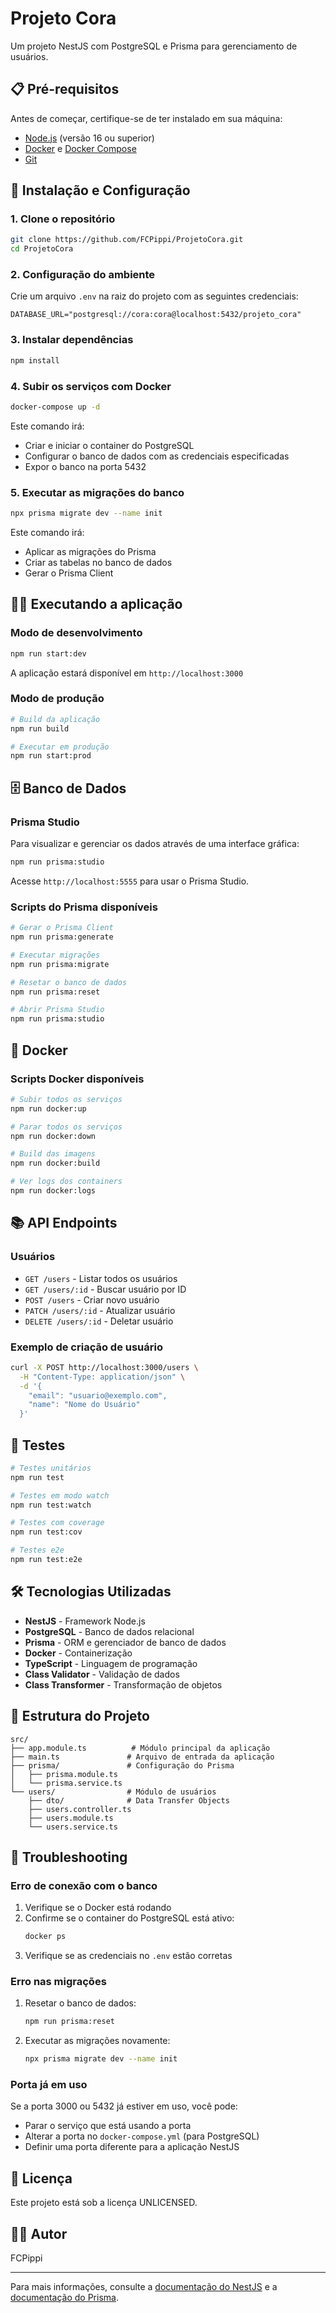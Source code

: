 # Projeto Cora

Um projeto NestJS com PostgreSQL e Prisma para gerenciamento de usuários.

## 📋 Pré-requisitos

Antes de começar, certifique-se de ter instalado em sua máquina:

- [Node.js](https://nodejs.org/) (versão 16 ou superior)
- [Docker](https://www.docker.com/get-started) e [Docker Compose](https://docs.docker.com/compose/)
- [Git](https://git-scm.com/)

## 🚀 Instalação e Configuração

### 1. Clone o repositório

```bash
git clone https://github.com/FCPippi/ProjetoCora.git
cd ProjetoCora
```

### 2. Configuração do ambiente

Crie um arquivo `.env` na raiz do projeto com as seguintes credenciais:

```env
DATABASE_URL="postgresql://cora:cora@localhost:5432/projeto_cora"
```

### 3. Instalar dependências

```bash
npm install
```

### 4. Subir os serviços com Docker

```bash
docker-compose up -d
```

Este comando irá:
- Criar e iniciar o container do PostgreSQL
- Configurar o banco de dados com as credenciais especificadas
- Expor o banco na porta 5432

### 5. Executar as migrações do banco

```bash
npx prisma migrate dev --name init
```

Este comando irá:
- Aplicar as migrações do Prisma
- Criar as tabelas no banco de dados
- Gerar o Prisma Client

## 🏃‍♂️ Executando a aplicação

### Modo de desenvolvimento

```bash
npm run start:dev
```

A aplicação estará disponível em `http://localhost:3000`

### Modo de produção

```bash
# Build da aplicação
npm run build

# Executar em produção
npm run start:prod
```

## 🗄️ Banco de Dados

### Prisma Studio

Para visualizar e gerenciar os dados através de uma interface gráfica:

```bash
npm run prisma:studio
```

Acesse `http://localhost:5555` para usar o Prisma Studio.

### Scripts do Prisma disponíveis

```bash
# Gerar o Prisma Client
npm run prisma:generate

# Executar migrações
npm run prisma:migrate

# Resetar o banco de dados
npm run prisma:reset

# Abrir Prisma Studio
npm run prisma:studio
```

## 🐳 Docker

### Scripts Docker disponíveis

```bash
# Subir todos os serviços
npm run docker:up

# Parar todos os serviços
npm run docker:down

# Build das imagens
npm run docker:build

# Ver logs dos containers
npm run docker:logs
```

## 📚 API Endpoints

### Usuários

- `GET /users` - Listar todos os usuários
- `GET /users/:id` - Buscar usuário por ID
- `POST /users` - Criar novo usuário
- `PATCH /users/:id` - Atualizar usuário
- `DELETE /users/:id` - Deletar usuário

### Exemplo de criação de usuário

```bash
curl -X POST http://localhost:3000/users \
  -H "Content-Type: application/json" \
  -d '{
    "email": "usuario@exemplo.com",
    "name": "Nome do Usuário"
  }'
```

## 🧪 Testes

```bash
# Testes unitários
npm run test

# Testes em modo watch
npm run test:watch

# Testes com coverage
npm run test:cov

# Testes e2e
npm run test:e2e
```

## 🛠️ Tecnologias Utilizadas

- **NestJS** - Framework Node.js
- **PostgreSQL** - Banco de dados relacional
- **Prisma** - ORM e gerenciador de banco de dados
- **Docker** - Containerização
- **TypeScript** - Linguagem de programação
- **Class Validator** - Validação de dados
- **Class Transformer** - Transformação de objetos

## 📁 Estrutura do Projeto

```
src/
├── app.module.ts          # Módulo principal da aplicação
├── main.ts               # Arquivo de entrada da aplicação
├── prisma/               # Configuração do Prisma
│   ├── prisma.module.ts
│   └── prisma.service.ts
└── users/                # Módulo de usuários
    ├── dto/              # Data Transfer Objects
    ├── users.controller.ts
    ├── users.module.ts
    └── users.service.ts
```

## 🚨 Troubleshooting

### Erro de conexão com o banco

1. Verifique se o Docker está rodando
2. Confirme se o container do PostgreSQL está ativo:
   ```bash
   docker ps
   ```
3. Verifique se as credenciais no `.env` estão corretas

### Erro nas migrações

1. Resetar o banco de dados:
   ```bash
   npm run prisma:reset
   ```
2. Executar as migrações novamente:
   ```bash
   npx prisma migrate dev --name init
   ```

### Porta já em uso

Se a porta 3000 ou 5432 já estiver em uso, você pode:
- Parar o serviço que está usando a porta
- Alterar a porta no `docker-compose.yml` (para PostgreSQL)
- Definir uma porta diferente para a aplicação NestJS

## 📄 Licença

Este projeto está sob a licença UNLICENSED.

## 👨‍💻 Autor

FCPippi

---

Para mais informações, consulte a [documentação do NestJS](https://docs.nestjs.com/) e a [documentação do Prisma](https://www.prisma.io/docs/).
